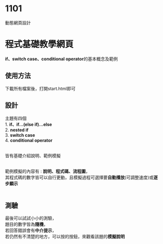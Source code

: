 # 1101
動態網頁設計

<h1>程式基礎教學網頁</h1>
<b>if、switch case、conditional operator</b>的基本概念及範例
</br>

<h2>使用方法</h2>
下載所有檔案後，打開start.html即可
</br>

<h2>設計</h2>
主題有四個</br>
1. <b>if、if...(else if)...else</b></br>
2. <b>nested if</b></br>
3. <b>switch case</b></br>
4. <b>conditional operator</b></br>
</br>

皆有基礎介紹說明、範例模擬</br>
</br>

範例模擬的內容有 : <b>說明、程式碼、流程圖</b>，</br>
其程式碼的數字皆可以自行更動，且模擬過程可選擇要<b>自動播放</b>(可調整速度)或<b>逐步顯示</b></br>
</br>

<h2>測驗</h2>
最後可以試試小小的測驗，</br>
題目的數字皆為<b>隨機</b>，</br>
若回答錯誤會有<b>中介提示</b>，</br>
若仍然有不清楚的地方，可以按<help me!>的按鈕，來觀看該題的<b>模擬說明</b></br>
